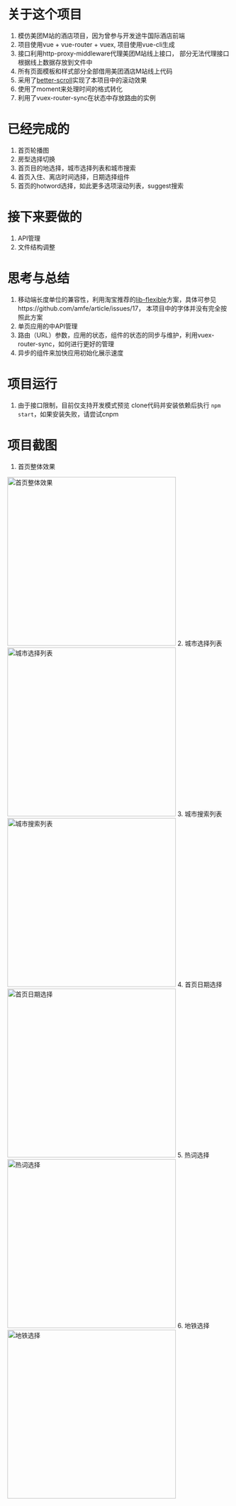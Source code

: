 # 关于这个项目
 1. 模仿美团M站的酒店项目，因为曾参与开发途牛国际酒店前端
 2. 项目使用vue + vue-router + vuex, 项目使用vue-cli生成
 3. 接口利用http-proxy-middleware代理美团M站线上接口， 部分无法代理接口根据线上数据存放到文件中
 4. 所有页面模板和样式部分全部借用美团酒店M站线上代码
 5. 采用了[better-scroll](https://github.com/ustbhuangyi/better-scroll)实现了本项目中的滚动效果
 6. 使用了moment来处理时间的格式转化
 7. 利用了vuex-router-sync在状态中存放路由的实例

# 已经完成的
  1. 首页轮播图
  2. 房型选择切换
  3. 首页目的地选择，城市选择列表和城市搜索
  4. 首页入住、离店时间选择，日期选择组件
  5. 首页的hotword选择，如此更多选项滚动列表，suggest搜索

# 接下来要做的
  1. API管理
  2. 文件结构调整

# 思考与总结
  1. 移动端长度单位的兼容性，利用淘宝推荐的[lib-flexible](https://github.com/amfe/lib-flexible)方案，具体可参见https://github.com/amfe/article/issues/17， 本项目中的字体并没有完全按照此方案
  2. 单页应用的中API管理
  3. 路由（URL）参数，应用的状态，组件的状态的同步与维护，利用vuex-router-sync，如何进行更好的管理
  4. 异步的组件来加快应用初始化展示速度

# 项目运行
  1. 由于接口限制，目前仅支持开发模式预览
  clone代码并安装依赖后执行 `npm start`，如果安装失败，请尝试cnpm

# 项目截图
 1. 首页整体效果
<img src="./exampleImg/index.png" width="380" alt="首页整体效果" text-align="left" />
 2. 城市选择列表
<img src="./exampleImg/city.png" width="380" alt="城市选择列表" text-align="left" />
 3. 城市搜索列表
<img src="./exampleImg/citySearch.png" width="380" alt="城市搜索列表" text-align="left" />
 4. 首页日期选择
<img src="./exampleImg/calendar.png" width="380" alt="首页日期选择" text-align="left" />
 5. 热词选择
<img src="./exampleImg/hotword.png" width="380" alt="热词选择" text-align="left" />
 6. 地铁选择
<img src="./exampleImg/subway.png" width="380" alt="地铁选择" text-align="left" />
